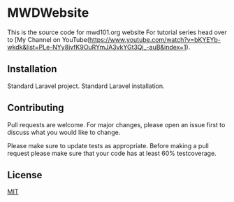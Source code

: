 # MWDWebsite

This is the source code for mwd101.org website
For tutorial series head over to [My Channel on YouTube(https://www.youtube.com/watch?v=bKYEYb-wkdk&list=PLe-NYy8jvfK9OuRYmJA3vkYGt3Qj_-auB&index=1).
## Installation

Standard Laravel project. Standard Laravel installation.


## Contributing
Pull requests are welcome. For major changes, please open an issue first to discuss what you would like to change.

Please make sure to update tests as appropriate. Before making a pull request please make sure that your code has at least 60% testcoverage.

## License
[MIT](https://choosealicense.com/licenses/mit/)
